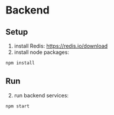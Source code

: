 # Backend

## Setup

1. install Redis: https://redis.io/download
2. install node packages: 
```bash
npm install
```

## Run

2. run backend services:
```bash
npm start
```